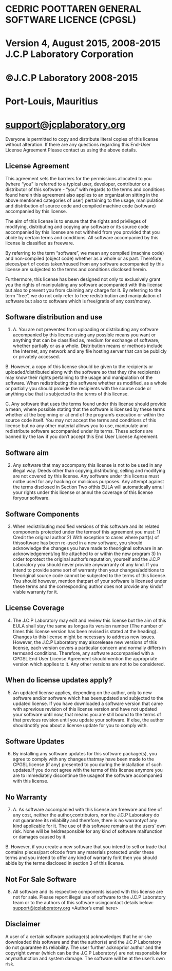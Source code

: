 # CEDRIC POOTTAREN GENERAL SOFTWARE LICENCE (CPGSL) 
# Version 4, August 2015, 2008-2015 J.C.P Laboratory Corporation 
# ©J.C.P Laboratory 2008-2015
# Port-Louis, Mauritius
# support@jcplaboratory.org 
 
Everyone is permitted to copy and distribute
literal copies of this license without alteration.
If there are any questions regarding this
End-User License Agreement
Please contact us using the above details. 
 
## License Agreement
 
This agreement sets the barriers for the permissions allocated to you (where “you” is referred to a typical user,
developer, contributor or a distributor of this software - “you” with regards to the terms and conditions found herein
this agreement also applies to an organization sitting in the above mentioned categories of user) pertaining to the
usage, manipulation and distribution of source code and compiled machine code (software) accompanied by this
license.
 
The aim of this license is to ensure that the rights and privileges of modifying, distributing and copying any software
or its source code accompanied by this license are not withheld from you provided that you abide by certain terms
and conditions. All software accompanied by this license is classified as freeware. 

By referring to the term “software”, we mean any compiled (machine code) and non-compiled (object code) whether
as a whole or as part. Therefore, pieces/part of codes taken/reused from any software accompanied by this license
are subjected to the terms and conditions disclosed herein.

Furthermore, this license has been designed not only to exclusively grant you the rights of manipulating any software
accompanied with this license but also to prevent you from claiming any charge for it. By referring to the term “free”,
we do not only refer to free redistribution and manipulation of software but also to software which is free/gratis of
any cost/money. 
 
## Software distribution and use 
1. A. You are not prevented from uploading or distributing any software accompanied by this license using
any possible means you want or anything that can be classified as, medium for exchange of software,
whether partially or as a whole. Distribution means or methods include the Internet, any network and
any file hosting server that can be publicly or privately accessed.  

B. However, a copy of this license should be given to the recipients or uploaded/distributed along with
the software so that they (the recipients) may know their rights pertaining to the usage and
manipulation of the software. When redistributing this software whether as modified, as a whole or
partially you should provide the recipients with the source code or anything else that is subjected to
the terms of this license.  

C. Any software that uses the terms found under this license should provide a mean, where possible
stating that the software is licensed by these terms whether at the beginning or at end of the program’s
execution or within the source code itself. You may not accept the terms and conditions of this license
but no any other material allows you to use, manipulate and redistribute software accompanied under
its terms. These actions are banned by the law if you don’t accept this End User License Agreement.  

## Software aim 
2. Any software that may accompany this license is not to be used in any illegal way. Deeds other than copying,distributing, selling and modifying are not covered by this license. Any software under this license must notbe used for any hacking or malicious purposes. Any attempt against the terms disclosed in Section Two ofthis EULA will automatically annul your rights under this license or annul the coverage of this license foryour software. 

## Software Components 
3. When redistributing modified versions of this software and its related components protected under the termsof this agreement you must: 1) Credit the original author 2) With exception to cases where part(s) of thissoftware has been re-used in a new software, you should acknowledge the changes you have made to theoriginal software in an acknowledgement/log file attached to or within the new program 3) In order toprotect the original author’s reputation, yourself and the J.C.P Laboratory you should never provide anywarranty of any kind. If you intend to provide some sort of warranty then your changes/additions to theoriginal source code cannot be subjected to the terms of this license. You should however, mention thatpart of your software is licensed under these terms and the corresponding author does not provide any kindof viable warranty for it. 

## License Coverage 
4. The J.C.P Laboratory may edit and review this license but the aim of this EULA shall stay the same as longas its version number (The number of times this license version has been revised is stated at the heading).
Changes to this license might be necessary to address new issues. However, the J.C.P Laboratory may alsorelease new versions of this license, each version covers a particular concern and normally differs in termsand conditions. Therefore, any software accompanied with a CPGSL End User License Agreement shouldmention the appropriate version which applies to it. Any other versions are not to be considered. 
 
## When do license updates apply? 
5. An updated license applies, depending on the author, only to new software and/or software which has beenupdated and subjected to the updated license. If you have downloaded a software version that came with aprevious revision of this license version and have not updated your software until now, that means you are
still bound to the terms of that previous revision until you update your software. If else, the author shouldnotify you about a license update for you to comply with. 
 
## Software Updates 
6. By installing any software updates for this software package(s), you agree to comply with any changes thatmay have been made to the CPGSL license (if any) presented to you during the installation of such updates.If you do not agree with the terms of this license anymore you are to immediately discontinue the usageof the software accompanied with this license. 
 
## No Warranty 
7. A. As software accompanied with this license are freeware and free of any cost, neither the author,contributors, nor the J.C.P Laboratory do not guarantee its reliability and therefore, there is no warrantyof any kind applicable for it. The use of this software remains at the users’ own risk. None will be heldresponsible for any kind of software malfunction or damages caused by it. 
 
B. However, if you create a new software that you intend to sell or trade that contains pieces/part ofcode from any materials protected under these terms and you intend to offer any kind of warranty forit then you should abide by the terms disclosed in section 3 of this license. 
 
## Not For Sale Software 
8. All software and its respective components issued with this license are not for sale. 
Please report illegal use of software to the J.C.P Laboratory team or to the authors of this software usingcontact details below:
support@jcplaboratory.org 
             <Author’s email here>     
             
## Disclaimer
A user of a certain software package(s) acknowledges that he or she downloaded this software and that the author(s) and the J.C.P Laboratory do not guarantee its reliability. The user further acknoprior author and the copyright owner (which can be the J.C.P Laboratory) are not responsible for anymalfunction and system damage. The software will be at the user’s own risk. 
 
